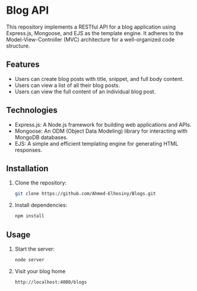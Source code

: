 

# Blog API

This repository implements a RESTful API for a blog application using Express.js, Mongoose, and EJS as the template engine. It adheres to the Model-View-Controller (MVC) architecture for a well-organized code structure.

## Features
* Users can create blog posts with title, snippet, and full body content.
* Users can view a list of all their blog posts.
* Users can view the full content of an individual blog post.

## Technologies
* Express.js: A Node.js framework for building web applications and APIs.
* Mongoose: An ODM (Object Data Modeling) library for interacting with MongoDB databases.
* EJS: A simple and efficient templating engine for generating HTML responses.

## Installation
1. Clone the repository:
   ```bash
   git clone https://github.com/Ahmed-Elhosiny/Blogs.git
2. Install dependencies:
   ```bash
   npm install
## Usage
1. Start the server:
   ```bash
   node server
2. Visit your blog home
   ```bash
   http://localhost:4000/blogs


